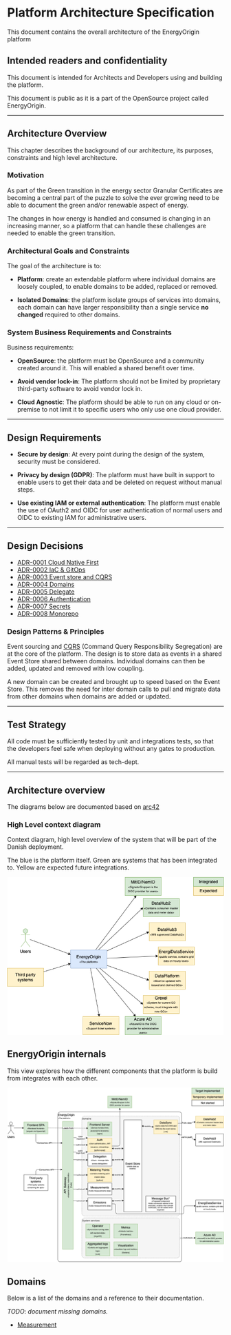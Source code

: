 # Platform Architecture Specification

This document contains the overall architecture of the EnergyOrigin platform

## Intended readers and confidentiality

This document is intended for Architects and Developers
using and building the platform.

This document is public as it is a part of the OpenSource project
called EnergyOrigin.
  
---

## Architecture Overview

This chapter describes the background of our architecture, its purposes,
constraints and high level architecture.

### Motivation

As part of the Green transition in the energy sector Granular Certificates are
becoming a central part of the puzzle to solve the ever growing need to be able
to document the green and/or renewable aspect of energy.

The changes in how energy is handled and consumed is changing in an increasing
manner, so a platform that can handle these challenges are needed to enable the
green transition.

### Architectural Goals and Constraints

The goal of the architecture is to:

- **Platform**: create an extendable platform where individual domains are
loosely coupled, to enable domains to be added, replaced or removed.

- **Isolated Domains**: the platform isolate groups of services into domains,
each domain can have larger responsibility than a single service
**no changed** required to other domains.

### System Business Requirements and Constraints

Business requirements:

- **OpenSource**: the platform must be OpenSource and a community created around it.
This will enabled a shared benefit over time.

- **Avoid vendor lock-in**: The platform should not be limited by proprietary third-party
software to avoid vendor lock in.

- **Cloud Agnostic**: The platform should be able to run on any cloud or on-premise to not
limit it to specific users who only use one cloud provider.

---

## Design Requirements

- **Secure by design**: At every point during the design of the system,
security must be considered.

- **Privacy by design (GDPR)**: The platform must have built in support
to enable users to get their data and be deleted on request without manual steps.

- **Use existing IAM or external authentication**:
The platform must enable the use of OAuth2 and OIDC for user authentication
of normal users and OIDC to existing IAM for administrative users.

---

## Design Decisions

- [ADR-0001 Cloud Native First](adr/0001-cloud-native.md)
- [ADR-0002 IaC & GitOps](adr/0002-gitops.md)
- [ADR-0003 Event store and CQRS](adr/0003-event-store.md)
- [ADR-0004 Domains](adr/0004-domains.md)
- [ADR-0005 Delegate](adr/0005-delegation.md)
- [ADR-0006 Authentication](adr/0006-authentication.md)
- [ADR-0007 Secrets](adr/0007-secret-storage.md)
- [ADR-0008 Monorepo](adr/0008-monorepo.md)

### Design Patterns & Principles

Event sourcing and [CQRS](https://martinfowler.com/bliki/CQRS.html) (Command Query Responsibility Segregation)
are at the core of the platform.
The design is to store data as events in a shared Event Store shared between domains.
Individual domains can then be added, updated and removed with low coupling.

A new domain can be created and brought up to speed based on the Event Store.
This removes the need for inter domain calls to pull and migrate data from other domains when domains are added or updated.

---

## Test Strategy

All code must be sufficiently tested by unit and integrations tests,
so that the developers feel safe when deploying without any gates to production.

All manual tests will be regarded as tech-dept.

---

## Architecture overview

The diagrams below are documented based on [arc42](https://docs.arc42.org/section-5/)

### High Level context diagram

Context diagram, high level overview of the system that will be part of the Danish deployment.

The blue is the platform itself.
Green are systems that has been integrated to.
Yellow are expected future integrations.

![Overview of the different systems integrating](diagrams/context.drawio.png)

## EnergyOrigin internals

This view explores how the different components that the platform is build from
integrates with each other.

![Exploded view of EnergyOrigin](diagrams/level1.drawio.png)

## Domains

Below is a list of the domains and a reference to their documentation.

*TODO: document missing domains.*

- [Measurement](domains/measurements.md)
